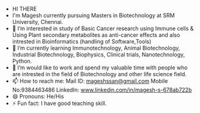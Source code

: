 -  HI THERE
- I'm Magesh currently pursuing Masters in Biotechnology at SRM University, Chennai. 
- 👀 I’m interested in study of Basic Cancer research using Immune cells & Using Plant secondary metabolites as anti-cancer effects and also intrested in Bioinformatics (handling of Software,Tools) 
- 🌱 I’m currently learning Immunotechnology, Animal Biotechnology, Industrial Biotechnology, Biophysics, Clinical trials, Nanotechnology, Python. 
- 💞️ I’m would like to work and spend my valuable time with people who are intrested in the field of Biotechnology and other life science field.
- 📫 How to reach me: Mail ID:  mageshssan@gmail.com
                       Mobile No:9384463486
                       LinkedIn: www.linkedin.com/in/magesh-s-678ab722b
- 😄 Pronouns: He/His
- ⚡ Fun fact: I have good teaching skill.

<!---
Mageshs2002/Mageshs2002 is a ✨ special ✨ repository because its `README.md` (this file) appears on your GitHub profile.
You can click the Preview link to take a look at your changes.
--->
